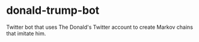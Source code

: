 # donald-trump-bot
Twitter bot that uses The Donald's Twitter account  to create Markov chains that imitate him.
